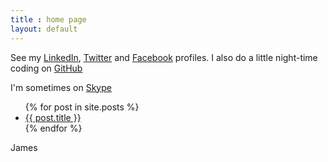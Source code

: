 ```yaml
---
title : home page
layout: default
---
```

See my [LinkedIn](https://www.linkedin.com/in/jamescarlyle), [Twitter](https://twitter.com/jwgcarlyle) and [Facebook](https://www.facebook.com/jwgcarlyle) profiles. I also do a little night-time coding on [GitHub](https://github.com/jamescarlyle)

I'm sometimes on [Skype](skype:jamescarlyle?call)

<ul>
  {% for post in site.posts %}
    <li>
      <a href="{{ post.url }}">{{ post.title }}</a>
    </li>
  {% endfor %}
</ul>

James
